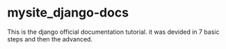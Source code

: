 # mysite_django-docs
This is the django official documentation tutorial. it was devided in 7 basic steps and then the advanced.
